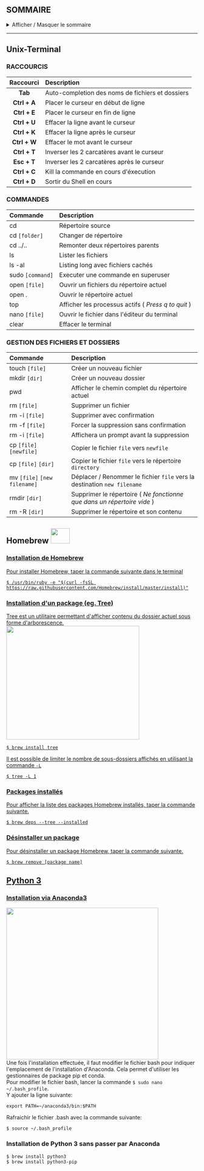 <h2>SOMMAIRE</h2>
<details>
  <summary>Afficher / Masquer le sommaire</summary>
<p>
  
### [Unix-Terminal](https://github.com/Gab0o/Unix-Terminal#unix-terminal)  
- [Raccourcis clavier](https://github.com/Gab0o/Unix-Terminal/blob/master/README.md#raccourcis)
- [Commandes](https://github.com/Gab0o/Unix-Terminal/blob/master/README.md#commandes)
- [Gestion des fichiers et des dossiers](https://github.com/Gab0o/Unix-Terminal/blob/master/README.md#gestion-des-fichiers-et-dossiers)
### [Homebrew](https://github.com/Gab0o/Unix-Terminal#homebrew--)
- [Installation de Homebrew](https://github.com/Gab0o/Unix-Terminal#installation-de-homebrew)
- [Installation d'un package (eg. Tree)](https://github.com/Gab0o/Unix-Terminal#installation-dun-package-eg-tree)
- [Liste des packages installés](https://github.com/Gab0o/Unix-Terminal#packages-install%C3%A9s)
- [Désinstaller un package](https://github.com/Gab0o/Unix-Terminal#d%C3%A9sinstaller-un-package)
### [Python 3](https://github.com/Gab0o/Unix-Terminal/blob/master/README.md#python-3-1)
- [Installation via Anaconda3](https://github.com/Gab0o/Unix-Terminal/blob/master/README.md#installation-via-anaconda3)
- [Installation de Python 3 sans passer par Anaconda](https://github.com/Gab0o/Unix-Terminal/blob/master/README.md#installation-de-python-3-sans-passer-par-anaconda)

</p>
</details>

***

## Unix-Terminal

### RACCOURCIS
|Raccourci    | Description 
|:-----------:|:-----------------------------------------------
|**Tab**      | Auto-completion des noms de fichiers et dossiers
|**Ctrl + A** | Placer le curseur en début de ligne
|**Ctrl + E** | Placer le curseur en fin de ligne
|**Ctrl + U** | Effacer la ligne avant le curseur
|**Ctrl + K** | Effacer la ligne après le curseur
|**Ctrl + W** | Effacer le mot avant le curseur
|**Ctrl + T** | Inverser les 2 carcatères avant le curseur
|**Esc + T**  | Inverser les 2 carcatères après le curseur
|**Ctrl + C** | Kill la commande en cours d'éxecution
|**Ctrl + D** | Sortir du Shell en cours

### COMMANDES
|Commande          | Description 
|:-----------------|:-----------------------------------------------
| cd               | Répertoire source
| cd `[folder]`    | Changer de répertoire
| cd ../..         | Remonter deux répertoires parents
| ls               | Lister les fichiers
| ls -al           | Listing long avec fichiers cachés
| sudo `[command]` | Executer une commande en superuser
| open `[file]`    | Ouvrir un fichiers du répertoire actuel
| open .           | Ouvrir le répertoire actuel
| top              | Afficher les processus actifs ( *Press q to quit* ) 
| nano `[file]`    | Ouvrir le fichier dans l'éditeur du terminal
| clear            | Effacer le terminal

### GESTION DES FICHIERS ET DOSSIERS
|Commande                      | Description 
|:-----------------------------|:-----------------------------------------------
| touch `[file]`               | Créer un nouveau fichier
| mkdir `[dir]`                | Créer un nouveau dossier
| pwd                          | Afficher le chemin complet du répertoire actuel
| rm `[file]`                  | Supprimer un fichier
| rm -i `[file]`               | Supprimer avec confirmation
| rm -f `[file]`               | Forcer la suppression sans confirmation
| rm -i `[file]`               | Affichera un prompt avant la suppression
| cp `[file]` `[newfile]`      | Copier le fichier `file` vers `newfile`
| cp `[file]` `[dir]`          | Copier le fichier `file` vers le répertoire `directory`
| mv `[file]` `[new filename]` | Déplacer / Renommer le fichier `file` vers la destination `new filename`
| rmdir `[dir]`                | Supprimer le répertoire ( *Ne fonctionne que dans un répertoire vide* )
| rm -R `[dir]`                | Supprimer le répertoire et son contenu

## Homebrew <a href ="https://brew.sh/index_fr"> <img src="https://upload.wikimedia.org/wikipedia/commons/3/34/Homebrew_logo.png" width="50" height="40">  

### Installation de Homebrew
Pour installer Homebrew, taper la commande suivante dans le terminal  
```
$ /usr/bin/ruby -e "$(curl -fsSL https://raw.githubusercontent.com/Homebrew/install/master/install)"
```

### Installation d'un package (eg. Tree)
Tree est un utilitaire permettant d'afficher contenu du dossier actuel sous forme d'arborescence.
<img src="https://i.stack.imgur.com/NejY0.png" width="350" height="300">  
```
$ brew install tree
```
Il est possible de limiter le nombre de sous-dossiers affichés en utilisant la commande `-L`
```
$ tree -L 1
```

### Packages installés
Pour afficher la liste des packages Homebrew installés, taper la commande suivante.
```
$ brew deps --tree --installed
```

### Désinstaller un package
Pour désinstaller un package Homebrew, taper la commande suivante.
```
$ brew remove [package name]
```

## Python 3
### Installation via Anaconda3  
<a href ="https://docs.anaconda.com/anaconda/install/mac-os/"> <img src="https://docs.anaconda.com/_static/images/logos/logo-docs.svg" width="400">  
</a>
Une fois l'installation effectuée, il faut modifier le fichier bash pour indiquer l'emplacement de l'installation d'Anaconda. Cela permet d'utiliser les gestionnaires de package pip et conda.  
Pour modifier le fichier bash, lancer la commande `$ sudo nano ~/.bash_profile`.   
Y ajouter la ligne suivante:
```
export PATH=~/anaconda3/bin:$PATH
```
Rafraichir le fichier .bash avec la commande suivante:
```
$ source ~/.bash_profile
```

### Installation de Python 3 sans passer par Anaconda
```
$ brew install python3
$ brew install python3-pip
```
